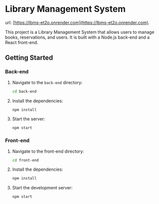# Library Management System
url: [https://lbms-et2o.onrender.com](https://lbms-et2o.onrender.com).

This project is a Library Management System that allows users to manage books, reservations, and users. It is built with a Node.js back-end and a React front-end.

## Getting Started

### Back-end

1. Navigate to the `back-end` directory:
    ```sh
    cd back-end
    ```

2. Install the dependencies:
    ```sh
    npm install
    ```

3. Start the server:
    ```sh
    npm start
    ```
### Front-end

1. Navigate to the front-end directory:
    ```sh
    cd front-end
    ```

2. Install the dependencies:
    ```sh
    npm install
    ```

3. Start the development server:
    ```sh
    npm start
    ```

